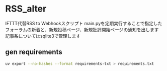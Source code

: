 # RSS_alter

IFTTT代替RSS to Webhookスクリプト
main.pyを定期実行することで指定したフォーラムの新着と、新規投稿ページ、新規批評開始ページの通知を出します
記事系についてはsqlite3で管理します

## gen requirements

```bash
uv export --no-hashes --format requirements-txt > requirements.txt
```
